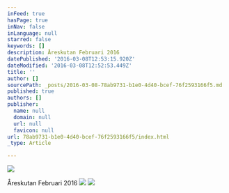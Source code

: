 ```yaml
---
inFeed: true
hasPage: true
inNav: false
inLanguage: null
starred: false
keywords: []
description: Åreskutan Februari 2016
datePublished: '2016-03-08T12:53:15.920Z'
dateModified: '2016-03-08T12:52:53.449Z'
title: ''
author: []
sourcePath: _posts/2016-03-08-78ab9731-b1e0-4d40-bcef-76f2593166f5.md
published: true
authors: []
publisher:
  name: null
  domain: null
  url: null
  favicon: null
url: 78ab9731-b1e0-4d40-bcef-76f2593166f5/index.html
_type: Article

---
```

![](https://the-grid-user-content.s3-us-west-2.amazonaws.com/e9fecb2a-81b6-41eb-bd98-c02b4e4f42ab.jpg)

Åreskutan Februari 2016
![](https://the-grid-user-content.s3-us-west-2.amazonaws.com/50ab1239-c3fe-43ea-a1f5-42791f0c8dea.jpg)
![](https://the-grid-user-content.s3-us-west-2.amazonaws.com/8501083b-2740-49b4-a3fe-0d8d564798d1.jpg)